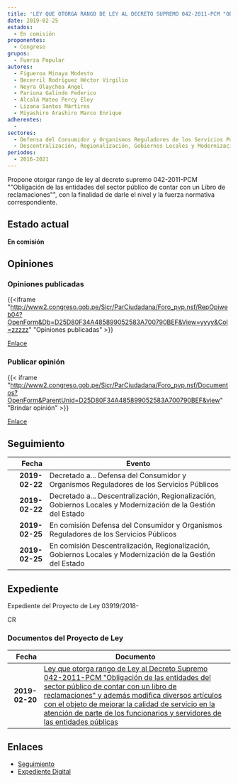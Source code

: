 ```yaml
---
title: 'LEY QUE OTORGA RANGO DE LEY AL DECRETO SUPREMO 042-2011-PCM "OBLIGACIÓN DE LAS ENTIDADES DEL SECTOR PÚBLICO DE CONTAR CON UN LIBRO DE RECLAMACIONES" Y ADEMAS MODIFICA DIVERSOS ARTÍCULOS CON EL OBJETO DE MEJORAR LA CALIDAD DEL SERVICIO EN LA ATENCIÓN DE PARTE DE LOS FUNCIONARIOS Y SERVIDORES DE LAS ENTIDADES PÚBLICAS'
date: 2019-02-25
estados: 
  - En comisión
proponentes: 
  - Congreso
grupos: 
  - Fuerza Popular
autores: 
  - Figueroa Minaya Modesto
  - Becerril Rodríguez Héctor Virgilio
  - Neyra Olaychea Angel
  - Pariona Galindo Federico
  - Alcalá Mateo Percy Eloy
  - Lizana Santos Mártires
  - Miyashiro Arashiro Marco Enrique
adherentes: 
  - 
sectores: 
  - Defensa del Consumidor y Organismos Reguladores de los Servicios Públicos
  - Descentralización, Regionalización, Gobiernos Locales y Modernización de la Gestión del Estado
periodos: 
  - 2016-2021
---
```


Propone otorgar rango de ley al decreto supremo 042-2011-PCM ""Obligación de las entidades del sector público de contar con un Libro de reclamaciones"", con la finalidad de darle el nivel y la fuerza normativa correspondiente.


## Estado actual

**En comisión**

## Opiniones

### Opiniones publicadas

{{<iframe "http://www2.congreso.gob.pe/Sicr/ParCiudadana/Foro_pvp.nsf/RepOpiweb04?OpenForm&Db=D25D80F34A485899052583A700790BEF&View=yyyy&Col=zzzzz" "Opiniones publicadas" >}}

[Enlace](http://www2.congreso.gob.pe/Sicr/ParCiudadana/Foro_pvp.nsf/RepOpiweb04?OpenForm&Db=D25D80F34A485899052583A700790BEF&View=yyyy&Col=zzzzz)
### Publicar opinión

{{< iframe "http://www2.congreso.gob.pe/Sicr/ParCiudadana/Foro_pvp.nsf/Documentos?OpenForm&ParentUnid=D25D80F34A485899052583A700790BEF&view" "Brindar opinión" >}}

[Enlace](http://www2.congreso.gob.pe/Sicr/ParCiudadana/Foro_pvp.nsf/Documentos?OpenForm&ParentUnid=D25D80F34A485899052583A700790BEF&view)

## Seguimiento

| Fecha | Evento |
|------:|--------|
| **2019-02-22** | Decretado a... Defensa del Consumidor y Organismos Reguladores de los Servicios Públicos|
| **2019-02-22** | Decretado a... Descentralización, Regionalización, Gobiernos Locales y Modernización de la Gestión del Estado|
| **2019-02-25** | En comisión Defensa del Consumidor y Organismos Reguladores de los Servicios Públicos|
| **2019-02-25** | En comisión Descentralización, Regionalización, Gobiernos Locales y Modernización de la Gestión del Estado|


## Expediente

Expediente del Proyecto de Ley 03919/2018-

CR


### Documentos del Proyecto de Ley

| Fecha | Documento |
|------:|--------|
| **2019-02-20** | [Ley que otorga rango de Ley al Decreto Supremo 042-2011-PCM "Obligación de las entidades del sector público de contar con un libro de reclamaciones" y además modifica diversos artículos con el objeto de mejorar la calidad de servicio en la atención de parte de los funcionarios y servidores de las entidades públicas](http://www.leyes.congreso.gob.pe/Documentos/2016_2021/Proyectos_de_Ley_y_de_Resoluciones_Legislativas/PL0391920190220..pdf) |

## Enlaces 

- [Seguimiento](http://www2.congreso.gob.pe/Sicr/TraDocEstProc/CLProLey2016.nsf/f7fff46988ca05b1052578e100829cc7/5f2a842a9a58dfc9052583a70079b9bb?OpenDocument)
- [Expediente Digital](http://www2.congreso.gob.pe/Sicr/TraDocEstProc/CLProLey2016.nsf/f7fff46988ca05b1052578e100829cc7/5f2a842a9a58dfc9052583a70079b9bb?OpenDocument&Click=05257FB7005EB655.eb71d0cf91d8294e05256cdf006b5706/$Body/0.1C6C)
